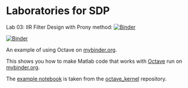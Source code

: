 # Laboratories for SDP

Lab 03: IIR Filter Design with Prony method: [![Binder](https://mybinder.org/badge.svg)](https://mybinder.org/v2/gh/binder-examples/octave/master?filepath=L03_Prony.ipynb)

[![Binder](https://mybinder.org/badge.svg)](https://mybinder.org/v2/gh/binder-examples/octave/master?filepath=index.ipynb)

An example of using Octave on [mybinder.org](https://mybinder.org/).

This shows you how to make Matlab code that works with [Octave](https://www.gnu.org/software/octave/) run on [mybinder.org](https://mybinder.org/).

The [example notebook](index.ipynb) is taken from the [octave_kernel](https://github.com/Calysto/octave_kernel) repository.
